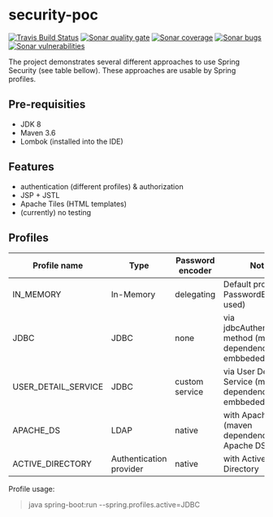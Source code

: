 # security-poc
[![Travis Build Status][travis-image]][travis-url-main] [![Sonar quality gate][sonar-quality-gate]][sonar-url] [![Sonar coverage][sonar-coverage]][sonar-url] [![Sonar bugs][sonar-bugs]][sonar-url] [![Sonar vulnerabilities][sonar-vulnerabilities]][sonar-url]

The project demonstrates several different approaches to use Spring Security (see table bellow). These approaches are usable by Spring profiles. 

## Pre-requisities
* JDK 8
* Maven 3.6
* Lombok (installed into the IDE)

## Features
- authentication (different profiles) & authorization
- JSP + JSTL
- Apache Tiles (HTML templates)
- (currently) no testing

## Profiles
| Profile name        | Type                    | Password encoder | Note             |
| ------------------- | ----------------------- | ---------------- | ----------------
| IN_MEMORY           | In-Memory               | delegating       | Default profile (no PasswordEncoder used)
| JDBC                | JDBC                    | none             | via jdbcAuthentication method (maven dependencies for embbeded DB)
| USER_DETAIL_SERVICE | JDBC                    | custom service   | via User Detail Service (maven dependencies for embbeded DB)
| APACHE_DS           | LDAP                    | native           | with Apache DS (maven dependencies for Apache DS)
| ACTIVE_DIRECTORY    | Authentication provider | native           | with Active Directory

Profile usage:
> java spring-boot:run --spring.profiles.active=JDBC

[travis-url-main]: https://travis-ci.org/arnosthavelka/security-poc
[travis-image]: https://travis-ci.org/arnosthavelka/security-poc.svg?branch=develop

[sonar-url]: https://sonarcloud.io/dashboard?id=arnosthavelka_security-poc
[sonar-quality-gate]: https://sonarcloud.io/api/project_badges/measure?project=arnosthavelka_security-poc&metric=alert_status
[sonar-coverage]: https://sonarcloud.io/api/project_badges/measure?project=arnosthavelka_security-poc&metric=coverage
[sonar-bugs]: https://sonarcloud.io/api/project_badges/measure?project=arnosthavelka_security-poc&metric=bugs
[sonar-vulnerabilities]: https://sonarcloud.io/api/project_badges/measure?project=arnosthavelka_security-poc&metric=vulnerabilities
